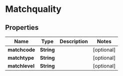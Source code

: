 

# Matchquality

## Properties

Name | Type | Description | Notes
------------ | ------------- | ------------- | -------------
**matchcode** | **String** |  |  [optional]
**matchtype** | **String** |  |  [optional]
**matchlevel** | **String** |  |  [optional]



